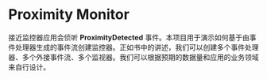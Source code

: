 # Proximity Monitor

接近监控器应用会侦听 **ProximityDetected** 事件。本项目用于演示如何基于由事件处理器生成的事件流创建监控器。正如书中的讲述，我们可以创建多个事件处理器、多个外接事件流、多个监视器。我们可以根据预期的数据量和应用的业务领域来自行设计。

